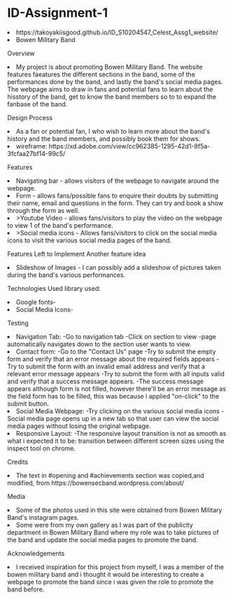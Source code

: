 # ID-Assignment-1
<li>https://takoyakiisgood.github.io/ID_S10204547_Celest_Assg1_website/</li>

<li>Bowen Military Band</li>

Overview
<li>My project is about promoting Bowen Military Band. The website features faeatures the different sections in the band, some of the performances done by the band, and lastly the band's social media pages. The webpage aims to draw in fans and potential fans to learn about the hisstory of the band, get to know the band members so to to expand the fanbase of the band.</li>

Design Process
<li>As a fan or potential fan, I who wish to learn more about the band's history and the band members, and possibly book them for shows.</li>
<li>wireframe: https://xd.adobe.com/view/cc962385-1295-42d1-8f5a-3fcfaa27bf14-99c5/</li>

Features
<li>Navigating bar - allows visitors of the webpage to navigate around the webpage.</li>
<li>Form - allows fans/possible fans to enquire their doubts by submitting their name, email and questions in the form. They can try and book a show through the form as well.</li>
<li>>Youtube Video - allows fans/visitors to play the video on the webpage to view 1 of the band's performance.</li>
<li>>Social media icons - Allows fans/visitors to click on the social media icons to visit the various social media pages of the band.</li>

Features Left to Implement
Another feature idea

<li>Slideshow of Images - I can possibly add a slideshow of pictures taken during the band's various performances.</li>

Technologies Used
library used:
<li>Google fonts-
<link rel="preconnect" href="https://fonts.gstatic.com"><link href="https://fonts.googleapis.com/css2?family=Open+Sans+Condensed:wght@300&family=Satisfy&display=swap" rel="stylesheet"></li>
<li>Social Media Icons-
<link rel="stylesheet" href="https://cdnjs.cloudflare.com/ajax/libs/font-awesome/4.7.0/css/font-awesome.min.css"></li>

Testing
<li>Navigation Tab:
-Go to navigation tab
-Click on section to view
-page automatically navigates down to the section user wants to view.</li>
<li>Contact form:
-Go to the "Contact Us" page
-Try to submit the empty form and verify that an error message about the required fields appears
-Try to submit the form with an invalid email address and verify that a relevant error message appears
-Try to submit the form with all inputs valid and verify that a success message appears.
-The success message appears although form is not filled, however there'll be an error message as the field form has to be filled, this was because i applied "on-click" to the submit button.</li>
<li>Social Media Webpage:
-Try clicking on the various social media icons
-Social media page opens up in a new tab so that user can view the social media pages without losing the original webpage.</li>
<li>Responsive Layout:
-The responsive layout transition is not as smooth as what i expected it to be: transition between different screen sizes using the inspect tool on chrome.</li>

Credits
<li>The text in #opening and #achievements section was copied,and modified, from https://bowensecband.wordpress.com/about/</li>

Media
<li>Some of the photos used in this site were obtained from Bowen Military Band's instagram pages.</li>
<li>Some were from my own gallery as I was part of the publicity department in Bowen Military Band where my role was to take pictures of the band and update the social media pages to promote the band.</li>

Acknowledgements
<li>I received inspiration for this project from myself, I was a member of the bowen military band and i thought it would be interesting to create a webpage to promote the band since i was given the role to promote the band before.</li>
